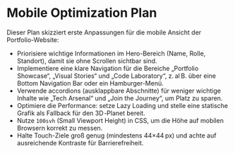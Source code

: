 # Mobile Optimization Plan  

Dieser Plan skizziert erste Anpassungen für die mobile Ansicht der Portfolio-Website:  

- Priorisiere wichtige Informationen im Hero-Bereich (Name, Rolle, Standort), damit sie ohne Scrollen sichtbar sind.  
- Implementiere eine klare Navigation für die Bereiche „Portfolio Showcase“, „Visual Stories“ und „Code Laboratory“, z. al B. über eine Bottom Navigation Bar oder ein Hamburger-Menü.  
- Verwende accordions (ausklappbare Abschnitte) für weniger wichtige Inhalte wie „Tech Arsenal“ und „Join the Journey“, um Platz zu sparen.  
- Optimiere die Performance: setze Lazy Loading und stelle eine statische Grafik als Fallback für den 3D ‑Planet bereit.  
- Nutze `100svh` (Small Viewport Height) in CSS, um die Höhe auf mobilen Browsern korrekt zu messen.  
- Halte Touch-Ziele groß genug (mindestens 44×44 px) und achte auf ausreichende Kontraste für Barrierefreiheit.
